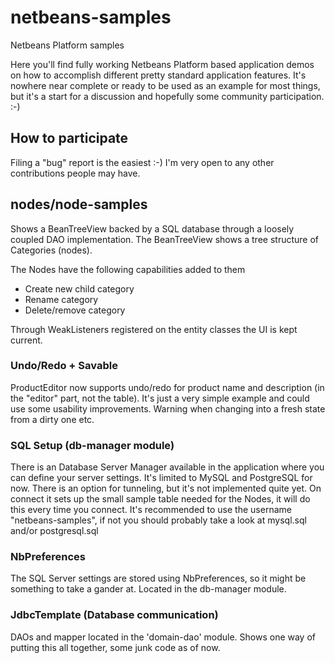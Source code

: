 netbeans-samples
================
Netbeans Platform samples

Here you'll find fully working Netbeans Platform based application demos on how to accomplish different pretty standard application features.
It's nowhere near complete or ready to be used as an example for most things, but it's a start for a discussion and hopefully some community participation. :-)

## How to participate
Filing a "bug" report is the easiest :-)
I'm very open to any other contributions people may have.

## nodes/node-samples
Shows a BeanTreeView backed by a SQL database through a loosely coupled DAO implementation. 
The BeanTreeView shows a tree structure of Categories (nodes).

The Nodes have the following capabilities added to them
* Create new child category
* Rename category
* Delete/remove category

Through WeakListeners registered on the entity classes the UI is kept current.

### Undo/Redo + Savable
ProductEditor now supports undo/redo for product name and description (in the "editor" part, not the table).
It's just a very simple example and could use some usability improvements. Warning when changing into a fresh state from a dirty one etc.

### SQL Setup (db-manager module)
There is an Database Server Manager available in the application where you can define your server settings.
It's limited to MySQL and PostgreSQL for now.
There is an option for tunneling, but it's not implemented quite yet.
On connect it sets up the small sample table needed for the Nodes, it will do this every time you connect.
It's recommended to use the username "netbeans-samples", if not you should probably take a look at mysql.sql and/or postgresql.sql

### NbPreferences
The SQL Server settings are stored using NbPreferences, so it might be something to take a gander at. 
Located in the db-manager module.

### JdbcTemplate (Database communication)
DAOs and mapper located in the 'domain-dao' module.
Shows one way of putting this all together, some junk code as of now.
